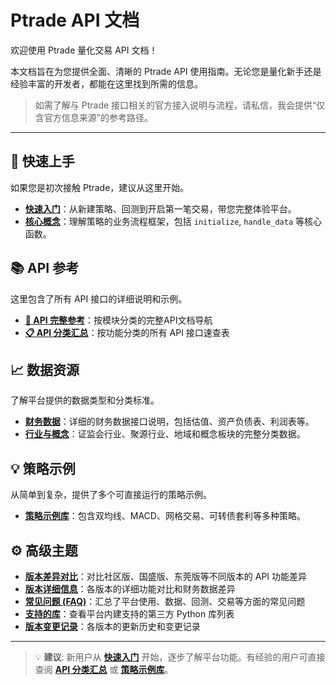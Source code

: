 # Ptrade API 文档

欢迎使用 Ptrade 量化交易 API 文档！

本文档旨在为您提供全面、清晰的 Ptrade API 使用指南。无论您是量化新手还是经验丰富的开发者，都能在这里找到所需的信息。

> 如需了解与 Ptrade 接口相关的官方接入说明与流程，请私信，我会提供“仅含官方信息来源”的参考路径。
---

## 🚀 快速上手

如果您是初次接触 Ptrade，建议从这里开始。

-   **[快速入门](getting-started/quick-start.md)**：从新建策略、回测到开启第一笔交易，带您完整体验平台。
-   **[核心概念](getting-started/usage.md)**：理解策略的业务流程框架，包括 `initialize`, `handle_data` 等核心函数。

## 📚 API 参考

这里包含了所有 API 接口的详细说明和示例。

-   **[📖 API 完整参考](api-reference/)**：按模块分类的完整API文档导航
-   **[📋 API 分类汇总](api-classification.md)**：按功能分类的所有 API 接口速查表

## 📈 数据资源

了解平台提供的数据类型和分类标准。

-   **[财务数据](api-reference/financial-data.md)**：详细的财务数据接口说明，包括估值、资产负债表、利润表等。
-   **[行业与概念](industry-concept-data.md)**：证监会行业、聚源行业、地域和概念板块的完整分类数据。

## 💡 策略示例

从简单到复杂，提供了多个可直接运行的策略示例。

-   **[策略示例库](examples.md)**：包含双均线、MACD、网格交易、可转债套利等多种策略。

## ⚙️ 高级主题

-   **[版本差异对比](version-differences.md)**：对比社区版、国盛版、东莞版等不同版本的 API 功能差异
-   **[版本详细信息](versions/)**：各版本的详细功能对比和财务数据差异
-   **[常见问题 (FAQ)](advanced/faq.md)**：汇总了平台使用、数据、回测、交易等方面的常见问题
-   **[支持的库](advanced/supported-libraries.md)**：查看平台内建支持的第三方 Python 库列表
-   **[版本变更记录](advanced/version-changes.md)**：各版本的更新历史和变更记录


---

> 💡 **建议**: 新用户从 **[快速入门](getting-started/quick-start.md)** 开始，逐步了解平台功能。有经验的用户可直接查阅 **[API 分类汇总](api-classification.md)** 或 **[策略示例库](examples.md)**。
